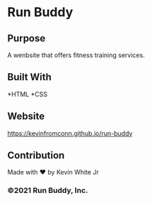 # Run Buddy

## Purpose
A wenbsite that offers fitness training services.

## Built With
*HTML
*CSS

## Website
https://kevinfromconn.github.io/run-buddy

## Contribution
Made with ❤️ by Kevin White Jr

### ©️2021 Run Buddy, Inc.
